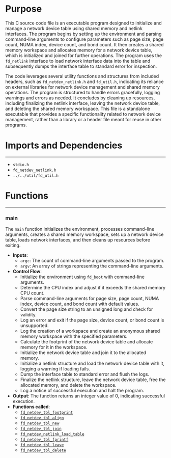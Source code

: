 # Purpose
This C source code file is an executable program designed to initialize and manage a network device table using shared memory and netlink interfaces. The program begins by setting up the environment and parsing command-line arguments to configure parameters such as page size, page count, NUMA index, device count, and bond count. It then creates a shared memory workspace and allocates memory for a network device table, which is initialized and joined for further operations. The program uses the `fd_netlink` interface to load network interface data into the table and subsequently dumps the interface table to standard error for inspection.

The code leverages several utility functions and structures from included headers, such as `fd_netdev_netlink.h` and `fd_util.h`, indicating its reliance on external libraries for network device management and shared memory operations. The program is structured to handle errors gracefully, logging warnings and errors as needed. It concludes by cleaning up resources, including finalizing the netlink interface, leaving the network device table, and deleting the shared memory workspace. This file is a standalone executable that provides a specific functionality related to network device management, rather than a library or a header file meant for reuse in other programs.
# Imports and Dependencies

---
- `stdio.h`
- `fd_netdev_netlink.h`
- `../../util/fd_util.h`


# Functions

---
### main<!-- {{#callable:main}} -->
The `main` function initializes the environment, processes command-line arguments, creates a shared memory workspace, sets up a network device table, loads network interfaces, and then cleans up resources before exiting.
- **Inputs**:
    - `argc`: The count of command-line arguments passed to the program.
    - `argv`: An array of strings representing the command-line arguments.
- **Control Flow**:
    - Initialize the environment using `fd_boot` with command-line arguments.
    - Determine the CPU index and adjust if it exceeds the shared memory CPU count.
    - Parse command-line arguments for page size, page count, NUMA index, device count, and bond count with default values.
    - Convert the page size string to an unsigned long and check for validity.
    - Log an error and exit if the page size, device count, or bond count is unsupported.
    - Log the creation of a workspace and create an anonymous shared memory workspace with the specified parameters.
    - Calculate the footprint of the network device table and allocate memory for it in the workspace.
    - Initialize the network device table and join it to the allocated memory.
    - Initialize a netlink structure and load the network device table with it, logging a warning if loading fails.
    - Dump the interface table to standard error and flush the logs.
    - Finalize the netlink structure, leave the network device table, free the allocated memory, and delete the workspace.
    - Log a notice of successful execution and halt the program.
- **Output**: The function returns an integer value of 0, indicating successful execution.
- **Functions called**:
    - [`fd_netdev_tbl_footprint`](fd_netdev_tbl.c.driver.md#fd_netdev_tbl_footprint)
    - [`fd_netdev_tbl_align`](fd_netdev_tbl.c.driver.md#fd_netdev_tbl_align)
    - [`fd_netdev_tbl_new`](fd_netdev_tbl.c.driver.md#fd_netdev_tbl_new)
    - [`fd_netdev_tbl_join`](fd_netdev_tbl.h.driver.md#fd_netdev_tbl_join)
    - [`fd_netdev_netlink_load_table`](fd_netdev_netlink.c.driver.md#fd_netdev_netlink_load_table)
    - [`fd_netdev_tbl_fprintf`](fd_netdev_tbl.c.driver.md#fd_netdev_tbl_fprintf)
    - [`fd_netdev_tbl_leave`](fd_netdev_tbl.c.driver.md#fd_netdev_tbl_leave)
    - [`fd_netdev_tbl_delete`](fd_netdev_tbl.c.driver.md#fd_netdev_tbl_delete)


